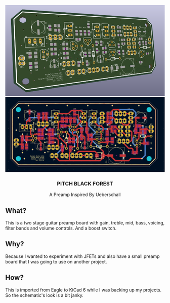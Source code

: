 <div id="top"></div>

<br />
<div align="center">
  <a href="https://github.com/serhaturtis/AC-Pitch-Black-Forest">
    <img src="outputs/images/front.png" alt="Pitch Black Forest" width="600">
    <img src="outputs/pcb/pcb.PNG" alt="Pitch Black Forest" width="600">
  </a>

<h3 align="center">PITCH BLACK FOREST</h3>

  <p align="center">
    A Preamp Inspired By Ueberschall
  </p>
</div>


<!-- WHAT -->
## What?

This is a two stage guitar preamp board with gain, treble, mid, bass, voicing, filter bands and volume controls. And a boost switch.

## Why?

Because I wanted to experiment with JFETs and also have a small preamp board that I was going to use on another project.

## How?

This is imported from Eagle to KiCad 6 while I was backing up my projects. So the schematic's look is a bit janky.
